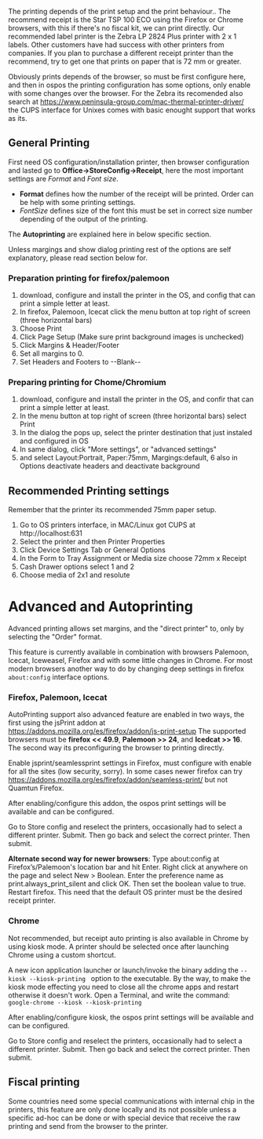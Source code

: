 The printing depends of the print setup and the print behaviour.. The recommend receipt 
is the Star TSP 100 ECO using the Firefox or Chrome browsers, with this if there's no fiscal kit, 
we can print directly. Our recommended label printer is the Zebra LP 2824 Plus printer with 2 x 1 labels. 
Other customers have had success with other printers from companies. If you plan to purchase a different receipt printer than the recommend, try to get one that prints on paper that is 72 mm or greater.

Obviously prints depends of the browser, so must be first configure here, and then in ospos 
the printing configuration has some options, only enable with some changes over the browser.
For the Zebra its recomended also search at https://www.peninsula-group.com/mac-thermal-printer-driver/ 
the CUPS interface for Unixes comes with basic enought support that works as its.

## General Printing

First need OS configuration/installation printer, then browser configuration and lasted go to **Office->StoreConfig->Receipt**, here the most important settings are *Format* and *Font size*.

* **Format** defines how the number of the receipt will be printed. Order can be help with some printing settings.
* *FontSize* defines size of the font this must be set in correct size number depending of the output of the printing.

The **Autoprinting** are explained here in below specific section.

Unless margings and show dialog printing rest of the options are self explanatory, please read section below for.

### Preparation printing for firefox/palemoon

1. download, configure and install the printer in the OS, and config that can print a simple letter at least.
2. In firefox, Palemoon, Icecat click the menu button at top right of screen (three horizontal bars)
3. Choose Print
4. Click Page Setup (Make sure print background images is unchecked)
5. Click Margins & Header/Footer
6. Set all margins to 0.
7. Set Headers and Footers to --Blank--

### Preparing printing for Chome/Chromium

1. download, configure and install the printer in the OS, and confir that can print a simple letter at least.
2. In the menu button at top right of screen (three horizontal bars) select Print
3. In the dialog the pops up, select the printer destination that just instaled and configured in OS
4. In same dialog, click "More settings", or "advanced settings"
5. and select Layout:Portrait, Paper:75mm, Margings:default, 
6 also in Options deactivate headers and deactivate background

## Recommended Printing settings

Remember that the printer its recommended 75mm paper setup.

1. Go to OS printers interface, in MAC/Linux got CUPS at http://localhost:631
2. Select the printer and then Printer Properties
3. Click Device Settings Tab or General Options
4. In the Form to Tray Assignment or Media size choose 72mm x Receipt
5. Cash Drawer options select 1 and 2
6. Choose media of 2x1 and resolute

# Advanced and Autoprinting

Advanced printing allows set margins, and the "direct printer" to, only by selecting the "Order" format.

This feature is currently available in combination with browsers Palemoon, Icecat, Iceweasel, Firefox and with some little changes in Chrome. For most modern browsers another way to do by changing deep settings in firefox `about:config` interface options.

### Firefox, Palemoon, Icecat

AutoPrinting support also advanced feature are enabled in two ways, the first using the jsPrint addon at
https://addons.mozilla.org/es/firefox/addon/js-print-setup The supported browsers must be **firefox << 49.9**, **Palemoon >> 24**, and **Icedcat >> 16**. The second way its preconfiguring the browser to printing directly.

Enable jsprint/seamlessprint settings in Firefox, must configure with enable for all the sites (low security, sorry). In some cases newer firefox can try https://addons.mozilla.org/es/firefox/addon/seamless-print/ but not Quamtun Firefox.

After enabling/configure this addon, the ospos print settings will be available and can be configured.

Go to Store config and reselect the printers, occasionally had to select a different printer. Submit. 
Then go back and select the correct printer. Then submit.

**Alternate second way for newer browsers**: Type about:config at Firefox’s/Palemoon's location bar and hit Enter. Right click at anywhere on the page and select New > Boolean.  Enter the preference name as print.always_print_silent and click OK. Then set the boolean value to true. Restart firefox. This need that the default OS printer must be the desired receipt printer.

### Chrome

Not recommended, but receipt auto printing is also available in Chrome by using kiosk mode. A printer 
should be selected once after launching Chrome using a custom shortcut.

A new icon application launcher or launch/invoke the binary adding the `--kiosk --kiosk-printing ` option 
to the executable. By the way, to make the kiosk mode effecting you need to close all the chrome 
apps and restart otherwise it doesn't work. Open a Terminal, and write the command: `google-chrome --kiosk --kiosk-printing `

After enabling/configure kiosk, the ospos print settings will be available and can be configured.

Go to Store config and reselect the printers, occasionally had to select a different printer. Submit. 
Then go back and select the correct printer. Then submit.

## Fiscal printing

Some countries need some special communications with internal chip in the printers, this feature are 
only done locally and its not possible unless a specific ad-hoc can be done or with special device that 
receive the raw printing and send from the browser to the printer.


